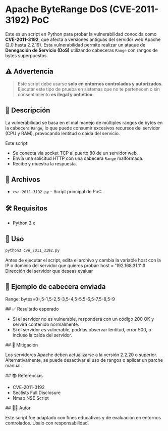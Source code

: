 # Apache ByteRange DoS (CVE-2011-3192) PoC

Este es un script en Python para probar la vulnerabilidad conocida como **CVE-2011-3192**, que afecta a versiones antiguas del servidor web Apache (2.0 hasta 2.2.19). Esta vulnerabilidad permite realizar un ataque de **Denegación de Servicio (DoS)** utilizando cabeceras `Range` con rangos de bytes superpuestos.

## ⚠️ Advertencia

> Este script debe usarse **solo en entornos controlados y autorizados**. Ejecutar este tipo de prueba en sistemas que no te pertenecen o sin consentimiento **es ilegal y antiético**.

## 📌 Descripción

La vulnerabilidad se basa en el mal manejo de múltiples rangos de bytes en la cabecera `Range`, lo que puede consumir excesivos recursos del servidor (CPU y RAM), provocando lentitud o caída del servicio.

Este script:

- Se conecta vía socket TCP al puerto 80 de un servidor web.
- Envía una solicitud HTTP con una cabecera `Range` malformada.
- Recibe y muestra la respuesta.

## 📂 Archivos

- `cve_2011_3192.py` – Script principal de PoC.

## 🛠️ Requisitos

- Python 3.x

## 🚀 Uso

```bash
python3 cve_2011_3192.py
```
Antes de ejecutar el script, edita el archivo y cambia la variable host con la IP o dominio del servidor que quieres probar:
host = '192.168.31.1'  # Dirección del servidor que deseas evaluar

## 🧪 Ejemplo de cabecera enviada

Range: bytes=0-,5-1,5-2,5-3,5-4,5-5,5-6,5-7,5-8,5-9

## ✅ Resultado esperado

- Si el servidor no es vulnerable, responderá con un código 200 OK y servirá contenido normalmente.
- Si el servidor es vulnerable, podrías observar lentitud, error 500, o incluso la caída del servidor.

## 🔐 Mitigación

Los servidores Apache deben actualizarse a la versión 2.2.20 o superior. Alternativamente, se puede desactivar el uso de rangos o aplicar un parche manual.

## 📚 Referencias

- CVE-2011-3192
- Seclists Full Disclosure
- Nmap NSE Script

## 👨‍💻 Autor

Este script fue adaptado con fines educativos y de evaluación en entornos controlados. Úsalo con responsabilidad.
